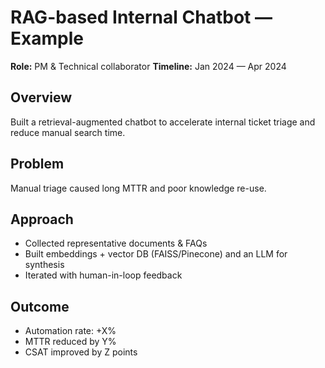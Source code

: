 # RAG-based Internal Chatbot — Example

**Role:** PM & Technical collaborator
**Timeline:** Jan 2024 — Apr 2024

## Overview
Built a retrieval-augmented chatbot to accelerate internal ticket triage and reduce manual search time.

## Problem
Manual triage caused long MTTR and poor knowledge re-use.

## Approach
- Collected representative documents & FAQs
- Built embeddings + vector DB (FAISS/Pinecone) and an LLM for synthesis
- Iterated with human-in-loop feedback

## Outcome
- Automation rate: +X%
- MTTR reduced by Y%
- CSAT improved by Z points

